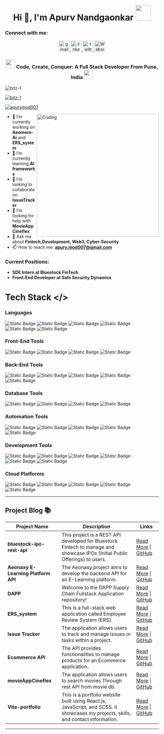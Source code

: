 <h1 align="center">Hi 👋, I'm Apurv Nandgaonkar <img src="https://media.giphy.com/media/mGcNjsfWAjY5AEZNw6/giphy.gif" width="50"></h1>

<h3 align="left">Connect with me:</h3> 
<div align="center">
  <a href="mailto:apurv.mod007@gmail.com" target="_blank">
    <img src="https://img.shields.io/static/v1?message=Mail&logo=gmail&label=&color=D14836&logoColor=white&labelColor=&style=for-the-badge" height="35" alt="gmail logo"  />
  </a>
  <a href="https://www.linkedin.com/in/bitztechdev/" target="_blank">
    <img src="https://img.shields.io/static/v1?message=LinkedIn&logo=linkedin&label=&color=0077B5&logoColor=white&labelColor=&style=for-the-badge" height="35" alt="linkedin logo"  />
  </a>
  <a href="https://x.com/ApurvMod007" target="_blank">
    <img src="https://img.shields.io/static/v1?message=Twitter&logo=twitter&label=&color=1DA1F2&logoColor=white&labelColor=&style=for-the-badge" height="35" alt="twitter logo"  />
  </a>
  <a href="https://www.bitzdev.tech/" target="_blank">
    <img src="https://img.shields.io/static/v1?message=Website&logo=Websiter&label=&color=black&logoColor=white&labelColor=&style=for-the-badge" height="35" alt="Website logo"  />
  </a>
</div>

###
<h3 align="center"> <img src="https://media.giphy.com/media/WUlplcMpOCEmTGBtBW/giphy.gif" width="30"> Code, Create, Conquer: A Full Stack Developer From Pune, India <img src="https://media.giphy.com/media/fYSnHlufseco8Fh93Z/giphy.gif" width="30"></h3>
<p align="left"> <img src="https://komarev.com/ghpvc/?username=bitz-1&label=Profile%20views&color=0e75b6&style=flat" alt="bitz-1" /> </p>
<p align="left"> <a href="https://github.com/ryo-ma/github-profile-trophy"><img src="https://github-profile-trophy.vercel.app/?username=bitz-1" alt="bitz-1" /></a> </p>
<p align="left"> <a href="https://twitter.com/apurvmod007" target="blank"><img src="https://img.shields.io/twitter/follow/apurvmod007?logo=twitter&style=for-the-badge" alt="apurvmod007" /></a> </p>
<img align="right" alt="Coding" width="400" src="https://i.pinimg.com/originals/81/17/8b/81178b47a8598f0c81c4799f2cdd4057.gif">

- 🔭 I’m currently working on **Aeomero-Ai** and **ERS_system**
- 🌱 I’m currently learning **AI frameworks**
- 👯 I’m looking to collaborate on **IssueTracker**
- 🤝 I’m looking for help with **MovieAppCineflex**
- 💬 Ask me about **Fintech,Development, Web3, Cyber-Security**
- 📫 How to reach me: **apurv.mod007@gmail.com**

### Current Positions:

- **SDE Intern at Bluestock FinTech**
- **Front-End Developer at Safe Security Dynamics**


# Tech Stack </>

### Languages
 ![Static Badge](https://img.shields.io/badge/JavaScript-yellow?style=for-the-badge&logo=javascript&link=https%3A%2F%2Fdeveloper.mozilla.org%2Fen-US%2Fdocs%2FWeb%2FJavaScript)
 ![Static Badge](https://img.shields.io/badge/Python-3776AB?style=for-the-badge&logo=python&logoColor=white&link=https://www.python.org)
 ![Static Badge](https://img.shields.io/badge/Sql-red?style=for-the-badge&logo=sql&link=https%3A%2F%2Fdeveloper.mozilla.org%2Fen-US%2Fdocs%2FGlossary%2FSQL)
 ![Static Badge](https://img.shields.io/badge/TypeScript-blue?style=for-the-badge&logo=typescript&logoColor=white&link=https%3A%2F%2Fwww.typescriptlang.org)
 ![Static Badge](https://img.shields.io/badge/GoLang-skyblue?style=for-the-badge&logo=go&logoColor=white&link=https://go.dev/)
 ![Static Badge](https://img.shields.io/badge/Solidity-purple?style=for-the-badge&logo=solidity&logoColor=white&link=https%3A%2F%2Fsoliditylang.org%2F)

### Front-End Tools
![Static Badge](https://img.shields.io/badge/React-black?style=for-the-badge&logo=react&logoColor=blue&link=https%3A%2F%2Freact.dev%2F)
![Static Badge](https://img.shields.io/badge/Vue-grey?style=for-the-badge&logo=vue.js&link=https%3A%2F%2Fvuejs.org%2F)
![Static Badge](https://img.shields.io/badge/Bootstap-6428DC?style=for-the-badge&logo=bootstrap&labelColor=white&link=https%3A%2F%2Fgetbootstrap.com%2F)
![Static Badge](https://img.shields.io/badge/Reactnative-black?style=for-the-badge&logo=reactnative&labelColor=white&link=https%3A%2F%2Freactnative.dev%2F)

### Back-End Tools
![Static Badge](https://img.shields.io/badge/Node-green?style=for-the-badge&logo=node.js&labelColor=white&link=https%3A%2F%2Fnodejs.org%2Fen)
![Static Badge](https://img.shields.io/badge/Django-grey?style=for-the-badge&logo=django&logoColor=black&labelColor=white&link=https%3A%2F%2Fwww.djangoproject.com%2F)
![Static Badge](https://img.shields.io/badge/Next-black?style=for-the-badge&logo=next.js&logoColor=black&labelColor=white&link=https%3A%2F%2Fnextjs.org%2F)
![Static Badge](https://img.shields.io/badge/Electron-1B1C26?style=for-the-badge&logo=electron&logoColor=black&labelColor=white&link=https%3A%2F%2Fwww.electronjs.org%2F)
![Static Badge](https://img.shields.io/badge/FastAPI-009485?style=for-the-badge&logo=fastapi&logoColor=black&labelColor=white&link=https%3A%2F%2Ffastapi.tiangolo.com%2F)

### Database Tools
![Static Badge](https://img.shields.io/badge/MongoDB-green?style=for-the-badge&logo=mongodb&labelColor=white&link=https%3A%2F%2Fwww.mongodb.com%2F)
![Static Badge](https://img.shields.io/badge/PostgreSql-white?style=for-the-badge&logo=postgresql&labelColor=white&link=https%3A%2F%2Fwww.postgresql.org%2F)
![Static Badge](https://img.shields.io/badge/Redis-red?style=for-the-badge&logo=redis&labelColor=white&link=https%3A%2F%2Fredis.io%2F)
![Static Badge](https://img.shields.io/badge/sqLite-white?style=for-the-badge&logo=sqlite&labelColor=black&link=https%3A%2F%2Fwww.sqlite.org%2F)


### Automation Tools
![Static Badge](https://img.shields.io/badge/selenium-green?style=for-the-badge&logo=www.selenium&link=https%3A%2F%2Fwww.selenium.dev%2F)
![Static Badge](https://img.shields.io/badge/Docker-blue?style=for-the-badge&logo=docker&link=https%3A%2F%2Fwww.docker.com%2F)
![Static Badge](https://img.shields.io/badge/Jenkins-red?style=for-the-badge&logo=jenkins&logoColor=white&link=https%3A%2F%2Fwww.jenkins.io%2F)
![Static Badge](https://img.shields.io/badge/resend-black?style=for-the-badge&logo=resend&link=https%3A%2F%2Fresend.com%2F)
![Static Badge](https://img.shields.io/badge/Github%20Actions-blue?style=for-the-badge&logo=githubactions&link=https%3A%2F%2Fdocs.github.com%2Fen%2Factions)



### Development Tools
![Static Badge](https://img.shields.io/badge/Vs%20code%20-blue?style=for-the-badge&logo=visual%20studio&link=https%3A%2F%2Fcode.visualstudio.com%2F)
![Static Badge](https://img.shields.io/badge/Git-orange?style=for-the-badge&logo=git&link=https%3A%2F%2Fgit-scm.com%2F)
![Static Badge](https://img.shields.io/badge/Github-black?style=for-the-badge&logo=github&link=https%3A%2F%2Fgithub.com%2F)
![Static Badge](https://img.shields.io/badge/kubernetes-blue?style=for-the-badge&logo=kubernetes&logoColor=white&link=https%3A%2F%2Fkubernetes.io%2F)
![Static Badge](https://img.shields.io/badge/Docker-blue?style=for-the-badge&logo=docker&link=https%3A%2F%2Fwww.docker.com%2F)
![Static Badge](https://img.shields.io/badge/linux-yellow?style=for-the-badge&logo=linux&logoColor=white)





### Cloud Platforms
![Static Badge](https://img.shields.io/badge/Render-black?style=for-the-badge&logo=render&labelColor=black&link=https%3A%2F%2Frender.com%2F)
![Static Badge](https://img.shields.io/badge/Fly.io-8A2FE5?style=for-the-badge&logo=fly.io&labelColor=black&link=https%3A%2F%2Ffly.io%2F)
![Static Badge](https://img.shields.io/badge/AWS-orange?style=for-the-badge&logo=amazon&labelColor=black&link=https%3A%2F%2Faws.amazon.com%2F)
![Static Badge](https://img.shields.io/badge/Google%20cloud%20-white?style=for-the-badge&logo=google%20cloud&link=https%3A%2F%2Fcloud.google.com%2F)
![Static Badge](https://img.shields.io/badge/Railway%20-white?style=for-the-badge&logo=railway&logoColor=black&link=https%3A%2F%2Frailway.app%2F)

---

## Project Blog 📚

| Project Name      | Description                                        | Links                        |
|-------------------|----------------------------------------------------|------------------------------|
| **bluestock-ipo-rest-api**    | This project is a REST API developed for Bluestock Fintech to manage and showcase IPOs (Initial Public Offerings) to users.     | [Read More](https://github.com/bitz-1/bluestock-ipo-rest-api) \| [GitHub](https://github.com/bitz-1/bluestock-ipo-rest-api) |
| **Aeonaxy E-Learning Platform API**    | The Aeonaxy project aims to develop the backend API for an E-Learning platform.    | [Read More](https://github.com/bitz-1/Aeonaxy-ELeaning_Api) \| [GitHub](https://github.com/bitz-1/Aeonaxy-ELeaning_Api) |
| **DAPP**  | Welcome to the DAPP Supply Chain Fullstack Application repository!   | [Read More](https://github.com/bitz-1/DAPP) \| [GitHub](https://github.com/bitz-1/DAPP) |
| **ERS_system** | This is a full-stack web application called Employee Review System (ERS). | [Read More](https://github.com/bitz-1/ERS_system) \| [GitHub](https://github.com/bitz-1/ERS_system) |
| **Issue Tracker** |  The application allows users to track and manage issues or tasks within a project. | [Read More](https://github.com/bitz-1/issueTracker) \| [GitHub](https://github.com/bitz-1/issueTracker)|
| **Ecommerce API** | The API provides functionalities to manage products for an Ecommerce application.. | [Read More](https://github.com/bitz-1/Ecommerce-API) \| [GitHub](https://github.com/bitz-1/Ecommerce-API) |
| **movieAppCineflex**  |The application allows users to search movies Through rest API from movie db.  | [Read More](https://github.com/bitz-1/movieAppCineflex) \| [GitHub](https://github.com/bitz-1/movieAppCineflex) |
| **Vite-portfolio**  | This is a portfolio website built using React.js, JavaScript, and SCSS. It showcases my projects, skills, and contact information.   | [Read More](https://github.com/bitz-1/DAPP) \| [GitHub](https://github.com/bitz-1/DAPP) |


---





